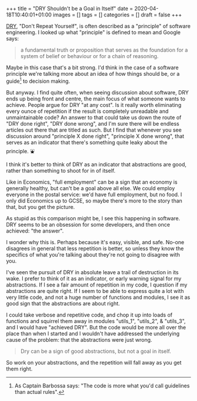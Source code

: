 +++
title = "DRY Shouldn't be a Goal in Itself"
date = 2020-04-18T10:40:01+01:00
images = []
tags = []
categories = []
draft = false
+++

[DRY][dry], "Don't Repeat Yourself", is often described as a "principle" of
software engineering.  I looked up what "principle" is defined to mean and
Google says:

> a fundamental truth or proposition that serves as the foundation
  for a system of belief or behaviour or for a chain of reasoning.

Maybe in this case that's a bit strong.  I'd think in the case of a software
principle we're talking more about an idea of how things should be, or a
guide[^guidelines] to decision making.

But anyway.  I find quite often, when seeing discussion about software, DRY
ends up being front and centre, the main focus of what someone wants to
achieve.  People argue for DRY "at any cost".  Is it really worth eliminating
every ounce of repetition if the result is completely unreadable and
unmaintainable code?  An answer to that could take us down the route of "DRY
done right", "DRY done wrong", and I'm sure there will be endless articles out
there that are titled as such.  But I find that whenever you see discussion
around "principle X done right", "principle X done wrong", that serves as an
indicator that there's something quite leaky about the principle. :fountain:

I think it's better to think of DRY as an indicator that abstractions are good,
rather than something to shoot for in of itself.

Like in Economics, "full employment" can be a sign that an economy is generally
healthy, but can't be a goal above all else.  We could employ everyone in the
postal service: we'd have full employment, but no food.  I only did Economics
up to GCSE, so maybe there's more to the story than that, but you get the
picture.

As stupid as this comparison might be, I see this happening in software.  DRY
seems to be an obsession for some developers, and then once achieved: "the
answer".

I wonder why this is.  Perhaps because it's easy, visible, and safe.  No-one
disagrees in general that less repetition is better, so unless they know the
specifics of what you're talking about they're not going to disagree with you.

I've seen the pursuit of DRY in absolute leave a trail of destruction in its
wake.  I prefer to think of it as an indicator, or early warning signal for my
abstractions.  If I see a fair amount of repetition in my code, I question if
my abstractions are quite right.  If I seem to be able to express quite a lot
with very little code, and not a huge number of functions and modules, I see it
as good sign that the abstractions are about right.

I could take verbose and repetitive code, and chop it up into loads of
functions and squirrel them away in modules "utils\_1", "utils\_2", &
"utils\_3", and I would have "achieved DRY".  But the code would be more all
over the place than when I started and I wouldn't have addressed the underlying
cause of the problem: that the abstractions were just wrong.

> Dry can be a sign of good abstractions, but not a goal in itself.

So work on your abstractions, and the repetition will fall away as you get them
right.

[dry]: https://en.wikipedia.org/wiki/Don%27t_repeat_yourself

[^guidelines]: As Captain Barbossa says: "The code is more what you'd
               call guidelines than actual rules".
